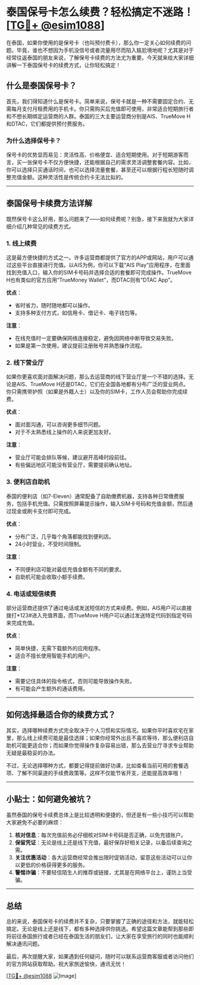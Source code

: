 # 泰国保号卡怎么续费？轻松搞定不迷路！[[TG💪+ @esim1088](https://t.me/s/esim1088)]

在泰国，如果你使用的是保号卡（也叫预付费卡），那么你一定关心如何续费的问题。毕竟，谁也不想因为手机没信号或者流量用尽而陷入尴尬境地呢？尤其是对于经常往返泰国的朋友来说，了解保号卡续费的方法尤为重要。今天就来给大家详细讲解一下泰国保号卡的续费方式，让你轻松搞定！

## 什么是泰国保号卡？

首先，我们得知道什么是保号卡。简单来说，保号卡就是一种不需要固定合约、无需每月支付月租费用的手机卡。你只需购买后充值即可使用，非常适合短期旅行者和不想长期绑定运营商的人群。泰国的三大主要运营商分别是AIS、TrueMove H和DTAC，它们都提供预付费服务。

### 为什么选择保号卡？
保号卡的优势显而易见：灵活性高、价格便宜、适合短期使用。对于短期游客而言，买一张保号卡不仅方便快捷，还能根据自己的需求灵活调整套餐内容。比如，你可以选择只买通话时间，也可以选择流量套餐，甚至还可以根据行程长短随时调整充值金额。这种灵活性是传统合约卡无法比拟的。

---

## 泰国保号卡续费方法详解

既然保号卡这么好用，那么问题来了——如何续费呢？别急，接下来我就为大家详细介绍几种常见的续费方式。

### 1. **线上续费**
这是最方便快捷的方式之一。许多运营商都提供了官方的APP或网站，用户可以通过这些平台直接进行充值。以AIS为例，你可以下载“AIS Play”应用程序，在里面找到充值入口，输入你的SIM卡号码并选择合适的套餐即可完成操作。TrueMove H也有类似的官方应用“TrueMoney Wallet”，而DTAC则有“DTAC App”。

**优点**：  
- 省时省力，随时随地都可以操作。
- 支持多种支付方式，如信用卡、借记卡、电子钱包等。

**注意**：  
- 在线充值时一定要确保网络连接稳定，避免因网络中断导致交易失败。
- 如果是第一次使用，建议提前注册账号并熟悉操作流程。

### 2. **线下营业厅**
如果你更喜欢面对面解决问题，那么去运营商的线下营业厅是一个不错的选择。无论是AIS、TrueMove H还是DTAC，它们在全国各地都有分布广泛的营业网点。你只需携带护照（如果是外籍人士）以及你的SIM卡，工作人员会帮助你完成续费。

**优点**：  
- 面对面沟通，可以咨询更多细节问题。
- 对于不太熟悉线上操作的人来说更加友好。

**注意**：  
- 营业厅可能会排队等候，建议避开高峰时段前往。
- 有些偏远地区可能没有营业厅，需要提前确认地址。

### 3. **便利店自助机**
泰国的便利店（如7-Eleven）通常配备了自助缴费机器，支持各种日常缴费服务，包括手机充值。只需按照屏幕提示操作，输入SIM卡号码和充值金额，然后通过现金或刷卡支付即可完成。

**优点**：  
- 分布广泛，几乎每个角落都能找到便利店。
- 24小时营业，不受时间限制。

**注意**：  
- 不同便利店可能对最低充值金额有不同的要求。
- 自助机可能会收取小额手续费。

### 4. **电话或短信续费**
部分运营商还提供了通过电话或发送短信的方式来续费。例如，AIS用户可以直接拨打*123#进入充值界面，而TrueMove H用户可以通过发送特定代码到指定号码来完成充值。

**优点**：  
- 简单快捷，无需下载额外的应用程序。
- 适合不擅长使用智能手机的用户。

**注意**：  
- 需要记住具体的指令格式，否则可能导致操作失败。
- 有可能会产生额外的通话费用。

---

## 如何选择最适合你的续费方式？

其实，选择哪种续费方式完全取决于个人习惯和实际情况。如果你平时喜欢宅在家里，那么线上续费可能是最佳选择；如果你经常外出且不喜欢等待，那么便利店自助机可能更适合你；而如果你觉得操作复杂容易出错，那么去营业厅寻求专业帮助无疑是最稳妥的办法。

不过，无论选择哪种方式，都要记得提前做好功课，比如查看当前可用的套餐选项、了解不同渠道的手续费政策等。这样不仅能节省开支，还能提高效率哦！

---

## 小贴士：如何避免被坑？

虽然泰国的保号卡续费总体上是比较透明和便捷的，但还是有一些小技巧可以帮助大家避免不必要的麻烦：

1. **核对信息**：每次充值前务必仔细核对SIM卡号码是否正确，以免充错账户。
2. **保留凭证**：无论是线上还是线下充值，最好保存好相关记录，以备后续查询之需。
3. **关注优惠活动**：各大运营商经常会推出限时促销活动，留意这些活动可以让你以更低的价格获得更多的服务。
4. **警惕诈骗**：不要轻信陌生人的推荐或链接，尤其是在网络平台上，谨防上当受骗。

---

## 总结

总的来说，泰国保号卡的续费并不复杂，只要掌握了正确的途径和方法，就能轻松搞定。无论是线上还是线下，都有多种选择供你挑选。希望这篇文章能帮到那些即将前往泰国旅行或者已经在泰国生活的朋友们，让大家在享受旅行的同时也能顺利解决通讯问题。

最后，再次提醒大家，如果遇到任何疑问，随时可以联系运营商客服或者访问他们的官方网站获取帮助。祝大家旅途愉快，通讯无忧！

[[TG💪+ @esim1088](https://t.me/s/esim1088) ![Image](https://i.postimg.cc/4NQfJmqS/Snipaste-2025-05-13-00-14-12.png)]